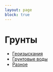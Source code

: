 ```yaml
---
layout: page
block: true
---
```


# Грунты

* [Геоизыскания](/construction/soil/survey)
* [Грунтовые воды](/construction/soil/water)
* [Разное](/construction/soil/misc)

